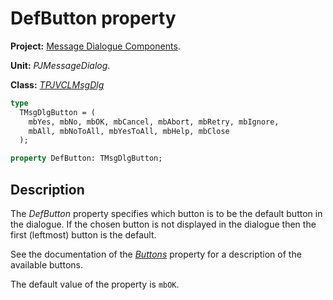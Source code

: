 # DefButton property #

**Project:** [Message Dialogue Components](MessageDialogComponents.md).

**Unit:** _PJMessageDialog_.

**Class:** _[TPJVCLMsgDlg](TPJVCLMsgDlg.md)_

```pascal
type
  TMsgDlgButton = (
    mbYes, mbNo, mbOK, mbCancel, mbAbort, mbRetry, mbIgnore,
    mbAll, mbNoToAll, mbYesToAll, mbHelp, mbClose
  );

property DefButton: TMsgDlgButton;
```

## Description ##

The _DefButton_ property specifies which button is to be the default button in the dialogue. If the chosen button is not displayed in the dialogue then the first (leftmost) button is the default.

See the documentation of the _[Buttons](TPJVCLMsgDlgButtons.md)_ property for a description of the available buttons.

The default value of the property is `mbOK`.
